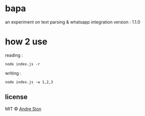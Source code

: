 # bapa

an experiment on text parsing & whatsapp integration
version : 1.1.0

# how 2 use

reading :
```
node index.js -r
```

writing :
```
node index.js -w 1,2,3
```

## license

MIT © <a href="https://andre.sion.life">Andre Sion</a>